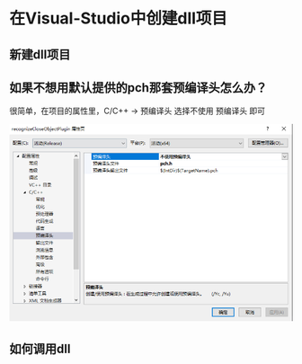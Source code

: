 # 在Visual-Studio中创建dll项目

## 新建dll项目

## 如果不想用默认提供的pch那套预编译头怎么办？

很简单，在项目的属性里，C/C++ -> 预编译头 选择不使用 预编译头 即可

![](asset/不使用预编译头.png)

## 如何调用dll
